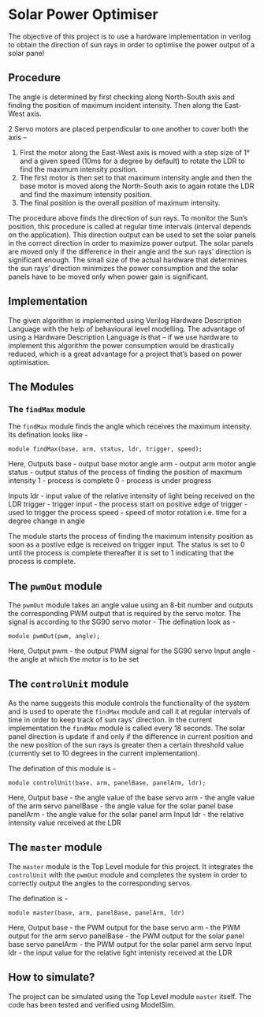 # Solar Power Optimiser

The objective of this project is to use a hardware implementation in verilog to obtain the direction of sun rays in order to optimise the power output of a solar panel
## Procedure

The angle is determined by first checking along North-South axis and finding the position of maximum incident intensity. Then along the East-West axis.

2 Servo motors are placed perpendicular to one another to cover both the axis –
1. First the motor along the East-West axis is moved with a step size of 1° and a given speed (10ms for a degree by default) to rotate the LDR to find the maximum intensity position.
2. The first motor is then set to that maximum intensity angle and then the base motor is moved along the North-South axis to again rotate the LDR and find the maximum intensity position.
3. The final position is the overall position of maximum intensity.

The procedure above finds the direction of sun rays. To monitor the Sun’s position, this procedure is called at regular time intervals (interval depends on the application).
This direction output can be used to set the solar panels in the correct direction in order to maximize power output. The solar panels are moved only if the difference in their angle and the sun rays’ direction is significant enough. The small size of the actual hardware that determines the sun rays’ direction minimizes the power consumption and the solar panels have to be moved only when power gain is significant.

## Implementation

The given algorithm is implemented using Verilog Hardware Description Language with the help of behavioural level modelling. The advantage of using a Hardware Description Language is that – if we use hardware to implement this algorithm the power consumption would be drastically reduced, which is a great advantage for a project that’s based on power optimisation.

## The Modules

### The `findMax` module

The `findMax` module finds the angle which receives the maximum intensity. Its defination looks like -

`module findMax(base, arm, status, ldr, trigger, speed);`

Here,
Outputs base    -   output base motor angle
        arm     -   output arm motor angle
        status  -   output status of the process of finding the position of maximum intensity
                    1   -   process is complete
                    0   -   process is under progress

Inputs  ldr     -   input value of the relative intensity of light being received on the LDR
        trigger -   trigger input - the process start on positive edge of trigger - used to trigger the process
        speed   -   speed of motor rotation i.e. time for a degree change in angle

The module starts the process of finding the maximum intensity position as soon as a postive edge is received on trigger input. The status is set to 0 until the process is complete thereafter it is set to 1 indicating that the process is complete.

## The `pwmOut` module

The `pwmOut` module takes an angle value using an 8-bit number and outputs the corresponding PWM output that is required by the servo motor. The signal is according to the SG90 servo motor - <add link>
The defination look as -

`module pwmOut(pwm, angle);`

Here,
Output  pwm     -   the output PWM signal for the SG90 servo
Input   angle   -   the angle at which the motor is to be set

## The `controlUnit` module

As the name suggests this module controls the functionality of the system and is used to operate the `findMax` module and call it at regular intervals of time in order to keep track of sun rays' direction.
In the current implementation the `findMax` module is called every 18 seconds. The solar panel direction is update if and only if the difference in current position and the new position of the sun rays is greater then a certain threshold value (currently set to 10 degrees in the current implementation).

The defination of this module is -

`module controlUnit(base, arm, panelBase, panelArm, ldr);`

Here,
Output  base        -   the angle value of the base servo
        arm         -   the angle value of the arm servo
        panelBase   -   the angle value for the solar panel base
        panelArm    -   the angle value for the solar panel arm
Input   ldr         -   the relative intensity value received at the LDR

## The `master` module

The `master` module is the Top Level module for this project. It integrates the `controlUnit` with the `pwmOut` module and completes the system in order to correctly output the angles to the corresponding servos.

The defination is -

`module master(base, arm, panelBase, panelArm, ldr)`

Here,
Output  base        -   the PWM output for the base servo
        arm         -   the PWM output for the arm servo
        panelBase   -   the PWM output for the solar panel base servo
        panelArm    -   the PWM output for the solar panel arm servo
Input   ldr         -   the input value for the relative light intenisty received at the LDR

## How to simulate?

The project can be simulated using the Top Level module `master` itself. The code has been tested and verified using ModelSim.
